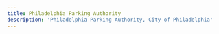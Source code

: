 ```yaml
---
title: Philadelphia Parking Authority
description: 'Philadelphia Parking Authority, City of Philadelphia'
---
```

